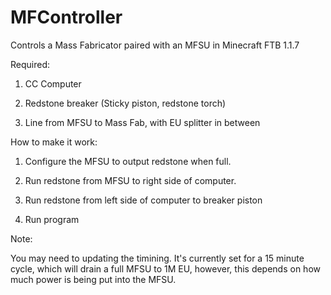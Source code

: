 MFController
============

Controls a Mass Fabricator paired with an MFSU in Minecraft FTB 1.1.7

Required:

  1. CC Computer
  
  2. Redstone breaker (Sticky piston, redstone torch)
  
  3. Line from MFSU to Mass Fab, with EU splitter in between

How to make it work:

  1. Configure the MFSU to output redstone when full. 

  2. Run redstone from MFSU to right side of computer.

  3. Run redstone from left side of computer to breaker piston
  
  4. Run program
  
Note:
  
  You may need to updating the timining. It's currently set for a 15 minute cycle,
  which will drain a full MFSU to 1M EU, however, this depends on how much power is being put into the MFSU.
